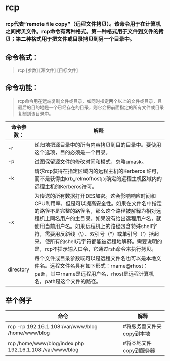 # rcp
### rcp代表“remote file copy”（远程文件拷贝）。该命令用于在计算机之间拷贝文件。rcp命令有两种格式。第一种格式用于文件到文件的拷贝；第二种格式用于把文件或目录拷贝到另一个目录中。

## 命令格式：
> rcp [参数] [源文件] [目标文件]

## 命令功能：
> rcp命令用在远端复制文件或目录，如同时指定两个以上的文件或目录，且最后的目的地是一个已经存在的目录，则它会把前面指定的所有文件或目录复制到该目录中。

| 命令参数： |                                                解释                                                |
| --------- | ------------------------------------------------------------------------------------------------- |
| -r        | 递归地把源目录中的所有内容拷贝到目的目录中。要使用这个选项，目的必须是一个目录。                              |
| -p        | 试图保留源文件的修改时间和模式，忽略umask。                                                              |
| -k        | 请求rcp获得在指定区域内的远程主机的Kerberos 许可，而不是获得由krb_relmofhost⑶确定的远程主机区域内的远程主机的Kerberos许可。    |
| -x        | 为传送的所有数据打开DES加密。这会影响响应时间和CPU利用率，但是可以提高安全性。如果在文件名中指定的路径不是完整的路径名，那么这个路径被解释为相对远程机上同名用户的主目录。如果没有给出远程用户名，就使用当前用户名。如果远程机上的路径包含特殊shell字符，需要用反斜线（\\）、双引号（”）或单引号（’）括起来，使所有的shell元字符都能被远程地解释。需要说明的是，rcp不提示输入口令，它通过rsh命令来执行拷贝。    |
| directory | 每个文件或目录参数既可以是远程文件名也可以是本地文件名。远程文件名具有如下形式：rname@rhost：path，其中rname是远程用户名，rhost是远程计算机名，path是这个文件的路径。     |

## 举个例子
|                          命令                           |          解释           |
| ------------------------------------------------------- | ----------------------- |
| rcp -rp 192.16.1.108:/var/www/blog /home/www/blog       | #将服务器文件夹copy到本地 |
| rcp /home/www/blog/index.php 192.16.1.108:/var/www/blog | #将本地文件copy到服务器   |
